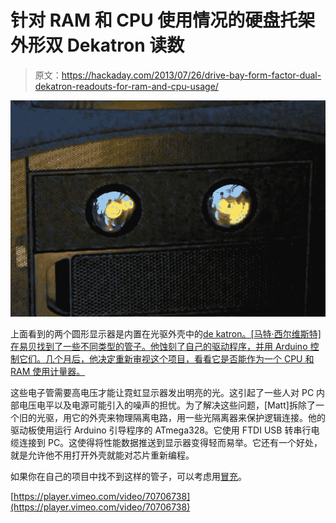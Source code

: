 # 针对 RAM 和 CPU 使用情况的硬盘托架外形双 Dekatron 读数

> 原文：<https://hackaday.com/2013/07/26/drive-bay-form-factor-dual-dekatron-readouts-for-ram-and-cpu-usage/>

![optical-drive-dual-dekatron](img/05066eaf6640e181a35bc3c6338757e6.png)

上面看到的两个圆形显示器是内置在光驱外壳中的[de katron。[马特·西尔维斯特]在易贝找到了一些不同类型的管子。他蚀刻了自己的驱动程序，并用 Arduino 控制它们。几个月后，他决定重新审视这个项目，看看它是否能作为一个 CPU 和 RAM 使用计量器。](http://hyperneuron.blogspot.com/2013/07/dekatron-pc-status-display.html)

这些电子管需要高电压才能让霓虹显示器发出明亮的光。这引起了一些人对 PC 内部电压电平以及电源可能引入的噪声的担忧。为了解决这些问题，[Matt]拆除了一个旧的光驱，用它的外壳来物理隔离电路，用一些光隔离器来保护逻辑连接。他的驱动板使用运行 Arduino 引导程序的 ATmega328。它使用 FTDI USB 转串行电缆连接到 PC。这使得将性能数据推送到显示器变得轻而易举。它还有一个好处，就是允许他不用打开外壳就能对芯片重新编程。

如果你在自己的项目中找不到这样的管子，可以考虑用[冒充](http://hackaday.com/2010/09/03/the-spindicator/)。

[https://player.vimeo.com/video/70706738](https://player.vimeo.com/video/70706738)